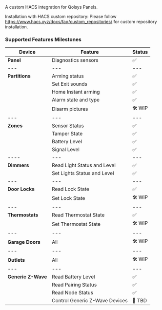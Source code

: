 A custom HACS integration for Qolsys Panels.

Installation with HACS custom repository:
Please follow https://www.hacs.xyz/docs/faq/custom_repositories/ for custom repository installation.

### Supported Features Milestones

| Device               | Feature                          | Status        |
|----|---|---|
| **Panel**            | Diagnostics sensors              | ✅  |
|---|---|---|
| **Partitions**       | Arming status                    | ✅ |
|                      | Set Exit sounds                  | ✅            |
|                      | Home Instant arming              | ✅            |
|                      | Alarm state and type             | ✅            |
|                      | Disarm pictures             | 🛠️ WIP            |
|---|---|---|
| **Zones**            | Sensor Status                    | ✅            |
|                      | Tamper State                     | ✅             |
|                      | Battery Level                    | ✅            |
|                      | Signal Level                     | ✅            |
|----|---|---|
| **Dimmers**           | Read Light Status and Level      | ✅            |
|                      | Set Lights Status and Level       | ✅           |
|---|---|---|
| **Door Locks**        | Read Lock State                  | ✅            |
|                      | Set Lock State                   | 🛠️ WIP        |
|---|---|---|
| **Thermostats**       | Read Thermostat State            | ✅            |
|                      | Set  Thermostat State            | 🛠️ WIP        |
|---|---|---|
| **Garage Doors**      | All                              | 🛠️ WIP        |
|---|---|---|
| **Outlets**           | All                              | 🛠️ WIP        |
|---|---|---|
| **Generic Z-Wave**   | Read Battery Level               | ✅ |
|                      | Read Pairing Status              | ✅ |
|                      | Read Node Status                 | ✅ |
|                      | Control Generic Z-Wave Devices   | 🔄 TBD       |
